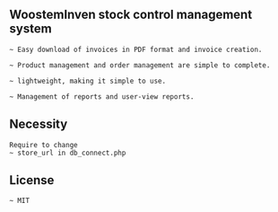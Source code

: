 ## WoostemInven stock control management system
```
~ Easy download of invoices in PDF format and invoice creation.

~ Product management and order management are simple to complete.

~ lightweight, making it simple to use.

~ Management of reports and user-view reports.

```
## Necessity

```
Require to change
~ store_url in db_connect.php
```
## License
```
~ MIT
```
